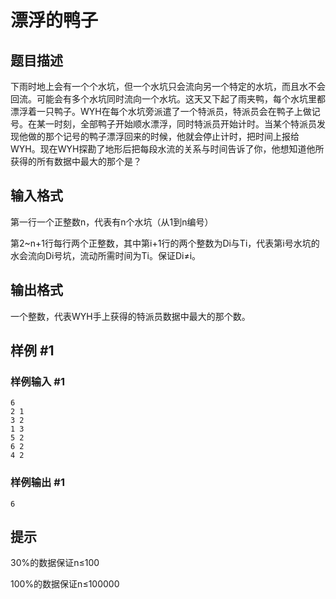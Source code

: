 # 漂浮的鸭子

## 题目描述

下雨时地上会有一个个水坑，但一个水坑只会流向另一个特定的水坑，而且水不会回流。可能会有多个水坑同时流向一个水坑。这天又下起了雨夹鸭，每个水坑里都漂浮着一只鸭子。WYH在每个水坑旁派遣了一个特派员，特派员会在鸭子上做记号。在某一时刻，全部鸭子开始顺水漂浮，同时特派员开始计时。当某个特派员发现他做的那个记号的鸭子漂浮回来的时候，他就会停止计时，把时间上报给WYH。现在WYH探勘了地形后把每段水流的关系与时间告诉了你，他想知道他所获得的所有数据中最大的那个是？


## 输入格式

第一行一个正整数n，代表有n个水坑（从1到n编号）

第2~n+1行每行两个正整数，其中第i+1行的两个整数为Di与Ti，代表第i号水坑的水会流向Di号坑，流动所需时间为Ti。保证Di≠i。


## 输出格式

一个整数，代表WYH手上获得的特派员数据中最大的那个数。


## 样例 #1

### 样例输入 #1
```
6
2 1
3 2
1 3
5 2
6 2
4 2
```

### 样例输出 #1

```
6
```

## 提示

30%的数据保证n≤100

100%的数据保证n≤100000

